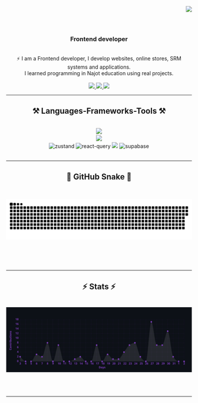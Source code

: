 <img align="right" src="https://visitor-badge.laobi.icu/badge?page_id=salesp07.salesp07" />
<br/>
<h1 align="center" style="display: flex; align-items: center;justify-content: center; ">
</h1>

<h3 align="center">Frontend developer </h3>
<br/>
<div align="center">
  ⚡ I am a Frontend developer, I develop websites, online
  stores, SRM systems and applications.<br/>
  I learned programming in Najot education using real projects.
 </div>
 <br/>
 
<div align="center"> 
  <a href="#">
    <img src="https://img.shields.io/badge/Gmail-333333?style=for-the-badge&logo=gmail&logoColor=red" />
  </a>
  <a href="https://www.linkedin.com/in/bilol-asomjonov-9471422a5/" target="_blank">
    <img src="https://img.shields.io/badge/LinkedIn-0077B5?style=for-the-badge&logo=linkedin&logoColor=white" target="_blank" />
  </a>
  <a href="https://jafarxon.uz" target="_blank">
     <img src="https://img.shields.io/badge/Portfolio-FF5722?style=for-the-badge&logo=todoist&logoColor=white" target="_blank" /> <!-- sqlite, safari, google-chrome are other good icon options -->
  </a>
</div>

 <hr/>
 
<h2 align="center">⚒️ Languages-Frameworks-Tools ⚒️</h2>
<br/>
<div align="center">
    <img src="https://skillicons.dev/icons?i=nodejs,javascript,typescript,react,next,express,firebase,mongodb,redux" /><br>
    <img src="https://skillicons.dev/icons?i=html,css,bootstrap,sass,tailwindcss,mui,figma,git,github,linux" /><br>
    <img src="https://camo.githubusercontent.com/9d6872a08d82b7e450a7ebb8e494b1458b399ce59378b1e11a86fd4bb4c1ea3e/68747470733a2f2f6d656469612e6465762e746f2f63646e2d6367692f696d6167652f77696474683d313030302c6865696768743d3432302c6669743d636f7665722c677261766974793d6175746f2c666f726d61743d6175746f2f68747470732533412532462532466465762d746f2d75706c6f6164732e73332e616d617a6f6e6177732e636f6d253246692532466c6674677a77677a793867327538767177736f322e706e67" 
    alt="zustand" height="80" style=border-radius: 10px;" />
    <img src="https://miro.medium.com/v2/resize:fit:828/format:webp/1*elhu-42TzQEdsFjKDbQhhA.png" alt="react-query" height="80" />
    <img src="https://egghead.io/_next/image?url=https%3A%2F%2Fd2eip9sf3oo6c2.cloudfront.net%2Fplaylists%2Fsquare_covers%2F000%2F505%2F265%2Ffull%2Fchakra-lv1.png&w=640&q=100"  height="80" />
    <img src="https://play-lh.googleusercontent.com/f93XWNTUzWLsm0ulRJWHrZR_gG87PPaTg2ubX8JiCgJMiEl4M3RYxiyouUNQ189aaWo=w240-h480-rw" alt="supabase"  height="70" />
</div>

<br/>
<hr/>

<div align="center">
  <h2>🐍 GitHub Snake 🐍</h2>
  <br>
 <p align="center">
 <img width="1000" src="assets/github-snake.svg" alt="snake"/>
</p>
  
  <br/><br/><br/>
</div>

<hr/>

<h2 align="center">⚡ Stats ⚡</h2>
<br>
<div align=center>
  <img  src="/assets/graph.svg" />
</div>

<br/><br/>

<hr/>

<br/>
